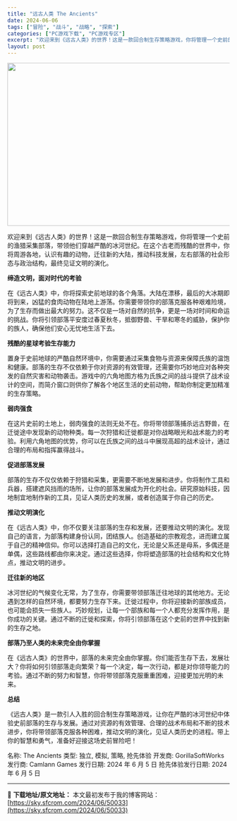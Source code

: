 ```yaml
---
title: "远古人类 The Ancients"
date: 2024-06-06
tags: ["冒险", "战斗", "战略", "探索"]
categories: ["PC游戏下载", "PC游戏专区"]
excerpt: "欢迎来到《远古人类》的世界！这是一款回合制生存策略游戏，你将管理一个史前的渔猎采集部落，带领他们穿越严酷的冰河世纪。在这个古老而残酷的世界中，你将周游各地，认识有趣的动物，迁往新的大陆，推动科技发展，左右部落的社会形态与政治结构，最终见证文明的演化。 缔造文明，面对时代的考验 在《远古人类》中，你将&hellip;"
layout: post
---
```


<img class="aligncenter size-full wp-image-50034" src="https://sky.sfcrom.com/wp-content/uploads/2024/06/2024060523191523.webp" alt="" width="660" height="370" />

欢迎来到《远古人类》的世界！这是一款回合制生存策略游戏，你将管理一个史前的渔猎采集部落，带领他们穿越严酷的冰河世纪。在这个古老而残酷的世界中，你将周游各地，认识有趣的动物，迁往新的大陆，推动科技发展，左右部落的社会形态与政治结构，最终见证文明的演化。

<strong>缔造文明，面对时代的考验</strong>

在《远古人类》中，你将探索史前地球的各个角落。大陆在漂移，最后的大冰期即将到来，凶猛的食肉动物在陆地上游荡。你需要带领你的部落克服各种艰难险境，为了生存而做出最大的努力。这不仅是一场对自然的抗争，更是一场对时间和命运的挑战。你将引领部落平安度过春夏秋冬，抵御野兽、干旱和寒冬的威胁，保护你的族人，确保他们安心无忧地生活下去。

<strong>残酷的星球考验生存能力</strong>

置身于史前地球的严酷自然环境中，你需要通过采集食物与资源来保障氏族的温饱和健康。部落的生存不仅依赖于你对资源的有效管理，还需要你巧妙地应对各种突发的自然灾害和动物袭击。游戏中的六角地图方格为氏族之间的战斗提供了战术设计的空间，而简介窗口则供你了解各个地区生活的史前动物，帮助你制定更加精准的生存策略。

<strong>弱肉强食</strong>

在这片史前的土地上，弱肉强食的法则无处不在。你将带领部落捕杀远古野兽，在迁徙途中发现新的动物种类。每一次狩猎和迁徙都是对你战略眼光和战术能力的考验。利用六角地图的优势，你可以在氏族之间的战斗中展现高超的战术设计，通过合理的布局和指挥赢得战斗。

<strong>促进部落发展</strong>

部落的生存不仅仅依赖于狩猎和采集，更需要不断地发展和进步。你将制作工具和兵器，搭建遮风挡雨的场所，让你的部落发展成为开化的社会。研究原始科技，因地制宜地制作新的工具，见证人类历史的发展，或者创造属于你自己的历史。

<strong>推动文明演化</strong>

在《远古人类》中，你不仅要关注部落的生存和发展，还要推动文明的演化。发现自己的语言，为部落构建身份认同，团结族人。创造基础的宗教观念，进而建立属于自己的精神信仰。你可以选择打造自己的文化，无论是父系还是母系，多偶还是单偶，这些路线都由你来决定。通过这些选择，你将塑造部落的社会结构和文化特点，推动文明的进步。

<strong>迁往新的地区</strong>

冰河世纪的气候变化无常，为了生存，你需要带领部落迁往地球的其他地方。无论遇到怎样的自然环境，都要努力生存下来。迁徙过程中，你将迎接新的部族成员，也可能会损失一些族人。巧妙规划，让每一个部族和每一个人都充分发挥作用，是你成功的关键。通过不断的迁徙和探索，你将引领部落在这个史前的世界中找到新的生存之地。

<strong>部落乃至人类的未来完全由你掌握</strong>

在《远古人类》的世界中，部落的未来完全由你掌握。你们能否生存下去，发展壮大？你将如何引领部落走向繁荣？每一个决定，每一次行动，都是对你领导能力的考验。通过不断的努力和智慧，你将带领部落克服重重困难，迎接更加光明的未来。

<strong>总结</strong>

《远古人类》是一款引人入胜的回合制生存策略游戏，让你在严酷的冰河世纪中体验史前部落的生存与发展。通过对资源的有效管理、合理的战术布局和不断的技术进步，你将带领部落克服各种困难，推动文明的演化，见证人类历史的进程。带上你的智慧和勇气，准备好迎接这场史前冒险吧！

名称: The Ancients
类型: 独立, 模拟, 策略, 抢先体验
开发商: GorillaSoftWorks
发行商: Camlann Games
发行日期: 2024 年 6 月 5 日
抢先体验发行日期: 2024 年 6 月 5 日

---
📖 **下载地址/原文地址：** 本文最初发布于我的博客网站：[https://sky.sfcrom.com/2024/06/50033](https://sky.sfcrom.com/2024/06/50033)
